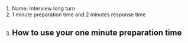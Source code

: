 1. Name: Interview long turn
2. 1 minute preparation time and 2 minutes response time
3. How to use your one minute preparation time
    - 
